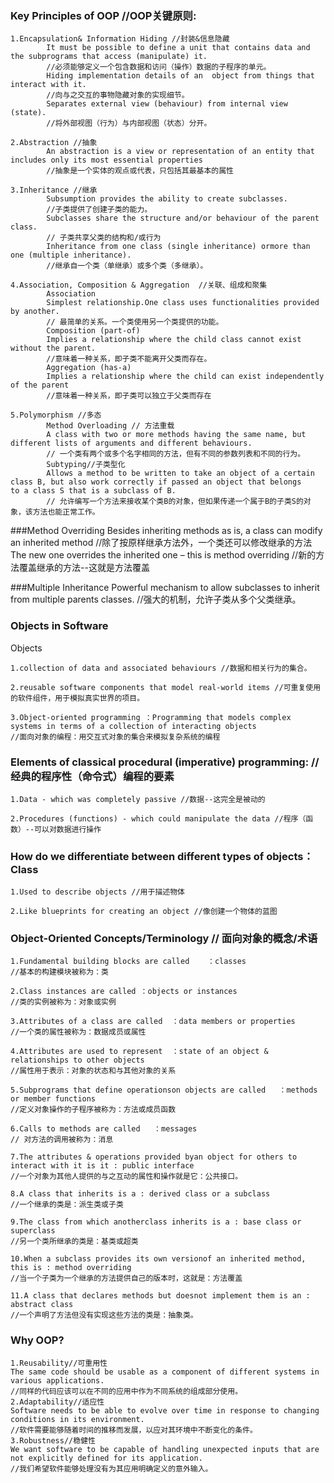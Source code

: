 ### Key Principles of OOP  //OOP关键原则:

    1.Encapsulation& Information Hiding //封装&信息隐藏
			It must be possible to define a unit that contains data and the subprograms that access (manipulate) it.
			//必须能够定义一个包含数据和访问（操作）数据的子程序的单元。
			Hiding implementation details of an  object from things that interact with it.
			//向与之交互的事物隐藏对象的实现细节。
			Separates external view (behaviour) from internal view (state).
			//将外部视图（行为）与内部视图（状态）分开。
	
    2.Abstraction //抽象
			An abstraction is a view or representation of an entity that includes only its most essential properties 
			//抽象是一个实体的观点或代表，只包括其最基本的属性 
	
    3.Inheritance //继承
			Subsumption provides the ability to create subclasses.
			//子类提供了创建子类的能力。   
			Subclasses share the structure and/or behaviour of the parent class.
			// 子类共享父类的结构和/或行为
			Inheritance from one class (single inheritance) ormore than one (multiple inheritance).
			//继承自一个类（单继承）或多个类（多继承）。
			
    4.Association, Composition & Aggregation  //关联、组成和聚集
			Association
			Simplest relationship.One class uses functionalities provided by another.
			// 最简单的关系。一个类使用另一个类提供的功能。
			Composition (part-of)
			Implies a relationship where the child class cannot exist without the parent.
			//意味着一种关系，即子类不能离开父类而存在。
			Aggregation (has-a)
			Implies a relationship where the child can exist independently of the parent
			//意味着一种关系，即子类可以独立于父类而存在
			
	5.Polymorphism //多态
			Method Overloading // 方法重载
			A class with two or more methods having the same name, but different lists of arguments and different behaviours.
			// 一个类有两个或多个名字相同的方法，但有不同的参数列表和不同的行为。
			Subtyping//子类型化
			Allows a method to be written to take an object of a certain class B, but also work correctly if passed an object that belongs             to a class S that is a subclass of B.
			// 允许编写一个方法来接收某个类B的对象，但如果传递一个属于B的子类S的对象，该方法也能正常工作。

	
###Method Overriding
Besides inheriting methods as is, a class can modify an inherited method 
//除了按原样继承方法外，一个类还可以修改继承的方法 
The new one overrides the inherited one – this is method overriding
//新的方法覆盖继承的方法--这就是方法覆盖

###Multiple Inheritance
Powerful mechanism to allow subclasses to inherit from multiple parents classes.
//强大的机制，允许子类从多个父类继承。

###	Objects in Software 
Objects
    
    1.collection of data and associated behaviours //数据和相关行为的集合。
    
    2.reusable software components that model real-world items //可重复使用的软件组件，用于模拟真实世界的项目。
    
    3.Object-oriented programming ：Programming that models complex systems in terms of a collection of interacting objects 
	//面向对象的编程：用交互式对象的集合来模拟复杂系统的编程

### Elements of classical procedural (imperative) programming: //经典的程序性（命令式）编程的要素
    1.Data - which was completely passive //数据--这完全是被动的
    
    2.Procedures (functions) - which could manipulate the data //程序（函数）--可以对数据进行操作
    

### How do we differentiate between different types of objects：Class
    1.Used to describe objects //用于描述物体
    
    2.Like blueprints for creating an object //像创建一个物体的蓝图

### Object-Oriented Concepts/Terminology  // 面向对象的概念/术语 

    1.Fundamental building blocks are called	：classes 
	//基本的构建模块被称为：类 
    
    2.Class instances are called ：objects or instances
	//类的实例被称为：对象或实例
    
    3.Attributes of a class are called	：data members or properties 
	//一个类的属性被称为：数据成员或属性
    
    4.Attributes are used to represent	：state of an object & relationships to other objects
	//属性用于表示：对象的状态和与其他对象的关系
    
    5.Subprograms that define operationson objects are called 	：methods or member functions
	//定义对象操作的子程序被称为：方法或成员函数
    
    6.Calls to methods are called 	：messages 
	// 对方法的调用被称为：消息
	
	7.The attributes & operations provided byan object for others to interact with it is it : public interface
	//一个对象为其他人提供的与之互动的属性和操作就是它：公共接口。
	
	8.A class that inherits is a : derived class or a subclass 
	//一个继承的类是：派生类或子类 
	
	9.The class from which anotherclass inherits is a : base class or superclass 
	//另一个类所继承的类是：基类或超类 
	
	10.When a subclass provides its own versionof an inherited method, this is : method overriding
	//当一个子类为一个继承的方法提供自己的版本时，这就是：方法覆盖
	
	11.A class that declares methods but doesnot implement them is an : abstract class
	//一个声明了方法但没有实现这些方法的类是：抽象类。

### Why OOP?
    1.Reusability//可重用性
    The same code should be usable as a component of different systems in various applications.
    //同样的代码应该可以在不同的应用中作为不同系统的组成部分使用。
    2.Adaptability//适应性
    Software needs to be able to evolve over time in response to changing conditions in its environment.
    //软件需要能够随着时间的推移而发展，以应对其环境中不断变化的条件。
    3.Robustness//稳健性
    We want software to be capable of handling unexpected inputs that are not explicitly defined for its application.
    //我们希望软件能够处理没有为其应用明确定义的意外输入。
    
